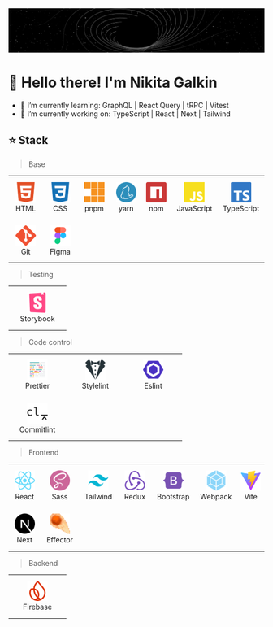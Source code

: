 <a href="#Stack">
  <img src="https://github.com/Afpia/Afpia/blob/main/space.gif" alt="Space" />
</a>

# 👋 Hello there! I'm Nikita Galkin
- 🌱 I’m currently learning: GraphQL | React Query | tRPC | Vitest
- 🔭 I’m currently working on: TypeScript | React | Next | Tailwind 

<h2 id="Stack" align="left">⭐ Stack</h2> 

> Base

<table width='100%'>
  <tr>
    <td align="center" width="100" height="80">
        <a href="#Stack">
          <img src="./image/html5-color.svg" width="40px" height="40px" alt="HTML" />
        </a>
        <br>HTML
    </td>
    <td align="center" width="100" height="80">
        <a href="#Stack">
          <img src="./image/css3-color.svg" width="40px" height="40px" alt="CSS" />
        </a>
        <br>CSS
    </td>
    <td align="center" width="100" height="80">
        <a href="#Stack">
          <img src="./image/pnpm-color.svg" width="40px" height="40px" alt="pnpm" />
        </a>
        <br>pnpm
    </td>
    <td align="center" width="100" height="80">
        <a href="#Stack">
          <img src="./image/yarn-color.svg" width="40px" height="40px" alt="yarn" />
        </a>
        <br>yarn
    </td>
    <td align="center" width="100" height="80">
        <a href="#Stack">
          <img src="./image/npm-color.svg" width="40px" height="40px" alt="npm" />
        </a>
        <br>npm
    </td>
    <td align="center" width="100" height="80">
        <a href="#Stack">
          <img src="./image/javascript-color.svg" width="40px" height="40px" alt="JavaScript" />
        </a>
        <br>JavaScript
    </td>
    <td align="center" width="100" height="80">
        <a href="#Stack">
          <img src="./image/typescript-color.svg" width="40px" height="40px" alt="TypeScript" />
        </a>
        <br>TypeScript
    </td>
  </tr>
  <tr>
        <td align="center" width="100" height="80">
        <a href="#Stack">
          <img src="./image/git-color.svg" width="40px" height="40px" alt="Git" />
        </a>
        <br>Git
    </td>
    <td align="center" width="100" height="80">
        <a href="#Stack">
          <img src="./image/figma.svg" width="40px" height="40px" alt="Figma" />
        </a>
        <br>Figma
    </td>
  </tr>
</table>

> Testing 

<table width='100%'>
  <tr>
    <td align="center" width="100" height="80">
        <a href="#Stack">
          <img src="./image/storybook-color.svg" width="40px" height="40px" alt="Storybook" />
        </a>
        <br>Storybook
    </td>
  </tr>
</table>


> Code control

<table width='100%'>
  <tr>
     <td align="center" width="100" height="80">
        <a href="#Stack">
          <img src="./image/prettier-color.svg" width="40px" height="40px" alt="Prettier" />
        </a>
        <br>Prettier
    </td>
     <td align="center" width="100" height="80">
        <a href="#Stack">
          <img src="./image/stylelint-color.svg" width="40px" height="40px" alt="Stylelint" />
        </a>
        <br>Stylelint
    </td>
     <td align="center" width="100" height="80">
        <a href="#Stack">
          <img src="./image/eslint-color.svg" width="40px" height="40px" alt="Eslint" />
        </a>
        <br>Eslint
    </td>
  </tr> 
  <tr>
   <td align="center" width="100" height="80">
      <a href="#Stack">
        <img src="./image/commitlint-color.svg" width="40px" height="40px" alt="Commitlint" />
      </a>
      <br>Commitlint
    </td>
  </tr> 
</table>

> Frontend

<table>
 <tr>
    <td align="center" width="100" height="80">
        <a href="#Stack">
          <img src="./image/react-color.svg" width="40px" height="40px" alt="React" />
        </a>
        <br>React
    </td>
    <td align="center" width="100" height="80">
        <a href="#Stack">
          <img src="./image/sass-color.svg" width="40px" height="40px" alt="Sass" />
        </a>
        <br>Sass
    </td>
    <td align="center" width="100" height="80">
        <a href="#Stack">
          <img src="./image/tailwindcss-color.svg" width="40px" height="40px" alt="Tailwind" />
        </a>
        <br>Tailwind
    </td>
    <td align="center" width="100" height="80">
        <a href="#Stack">
          <img src="./image/redux-color.svg" width="40px" height="40px" alt="Redux" />
        </a>
        <br>Redux
    </td>
    <td align="center" width="100" height="80">
        <a href="#Stack">
          <img src="./image/bootstrap-color.svg" width="40px" height="40px" alt="Bootstrap" />
        </a>
        <br>Bootstrap
    </td>
    <td align="center" width="100" height="80">
        <a href="#Stack">
          <img src="./image/webpack-color.svg" width="40px" height="40px" alt="Webpack" />
        </a>
        <br>Webpack
    </td>
    <td align="center" width="100" height="80">
        <a href="#Stack">
          <img src="./image/vite-color.svg" width="40px" height="40px" alt="Vite" />
        </a>
        <br>Vite
    </td>
  </tr> 
  <tr>
   <td align="center" width="100" height="80">
      <a href="#Stack">
        <img src="./image/nextdotjs-color.svg" width="40px" height="40px" alt="Next" />
      </a>
      <br>Next
    </td>
    <td align="center" width="100" height="80">
        <a href="#Stack">
          <img src="./image/effector-color.svg" width="40px" height="40px" alt="Effector" />
        </a>
        <br>Effector
    </td>
  </tr> 
</table>

> Backend

<table width='100%'>
  <tr>
    <td align="center" width="100" height="80">
        <a href="#Stack">
          <img src="./image/firebase-color.svg" width="40px" height="40px" alt="Firebase" />
        </a>
        <br>Firebase
    </td>
  </tr>
</table>

